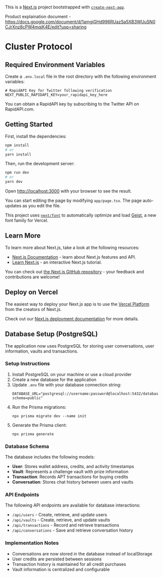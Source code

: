 This is a [Next.js](https://nextjs.org) project bootstrapped with [`create-next-app`](https://nextjs.org/docs/app/api-reference/cli/create-next-app).

Product explaination document - https://docs.google.com/document/d/1amgiGHd996RUazSa5XB3WUuSN0CJrXnz8cPW4mqjK4E/edit?usp=sharing
# Cluster Protocol

## Required Environment Variables

Create a `.env.local` file in the root directory with the following environment variables:

```
# RapidAPI Key for Twitter following verification
NEXT_PUBLIC_RAPIDAPI_KEY=your_rapidapi_key_here
```

You can obtain a RapidAPI key by subscribing to the Twitter API on RapidAPI.com.

## Getting Started

First, install the dependencies:

```bash
npm install
# or
yarn install
```

Then, run the development server:

```bash
npm run dev
# or
yarn dev
```

Open [http://localhost:3000](http://localhost:3000) with your browser to see the result.

You can start editing the page by modifying `app/page.tsx`. The page auto-updates as you edit the file.

This project uses [`next/font`](https://nextjs.org/docs/app/building-your-application/optimizing/fonts) to automatically optimize and load [Geist](https://vercel.com/font), a new font family for Vercel.

## Learn More

To learn more about Next.js, take a look at the following resources:

-   [Next.js Documentation](https://nextjs.org/docs) - learn about Next.js features and API.
-   [Learn Next.js](https://nextjs.org/learn) - an interactive Next.js tutorial.

You can check out [the Next.js GitHub repository](https://github.com/vercel/next.js) - your feedback and contributions are welcome!

## Deploy on Vercel

The easiest way to deploy your Next.js app is to use the [Vercel Platform](https://vercel.com/new?utm_medium=default-template&filter=next.js&utm_source=create-next-app&utm_campaign=create-next-app-readme) from the creators of Next.js.

Check out our [Next.js deployment documentation](https://nextjs.org/docs/app/building-your-application/deploying) for more details.

## Database Setup (PostgreSQL)

The application now uses PostgreSQL for storing user conversations, user information, vaults and transactions.

### Setup Instructions

1. Install PostgreSQL on your machine or use a cloud provider
2. Create a new database for the application
3. Update `.env` file with your database connection string:
    ```
    DATABASE_URL="postgresql://username:password@localhost:5432/database_name?schema=public"
    ```
4. Run the Prisma migrations:
    ```
    npx prisma migrate dev --name init
    ```
5. Generate the Prisma client:
    ```
    npx prisma generate
    ```

### Database Schema

The database includes the following models:

-   **User**: Stores wallet address, credits, and activity timestamps
-   **Vault**: Represents a challenge vault with prize information
-   **Transaction**: Records APT transactions for buying credits
-   **Conversation**: Stores chat history between users and vaults

### API Endpoints

The following API endpoints are available for database interactions:

-   `/api/users` - Create, retrieve, and update users
-   `/api/vaults` - Create, retrieve, and update vaults
-   `/api/transactions` - Record and retrieve transactions
-   `/api/conversations` - Save and retrieve conversation history

### Implementation Notes

-   Conversations are now stored in the database instead of localStorage
-   User credits are persisted between sessions
-   Transaction history is maintained for all credit purchases
-   Vault information is centralized and configurable
